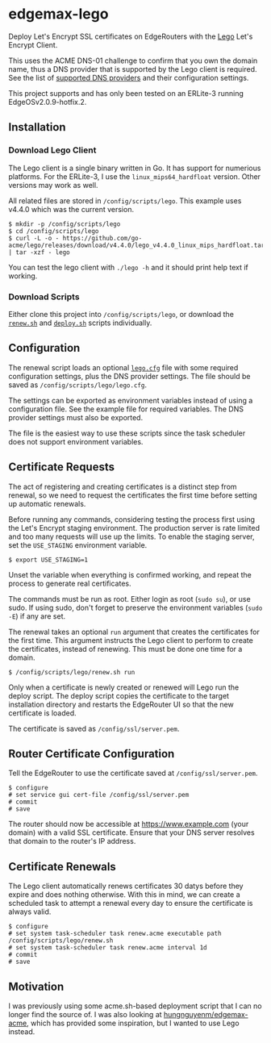 # edgemax-lego

Deploy Let's Encrypt SSL certificates on EdgeRouters with the [Lego](https://github.com/go-acme/lego) Let's Encrypt Client.

This uses the ACME DNS-01 challenge to confirm that you own the domain name, thus a DNS provider that is supported by the Lego client is required. See the list of [supported DNS providers](https://go-acme.github.io/lego/dns/) and their configuration settings.

This project supports and has only been tested on an ERLite-3 running EdgeOSv2.0.9-hotfix.2.

## Installation

### Download Lego Client

The Lego client is a single binary written in Go. It has support for numerious platforms. For the ERLite-3, I use the `linux_mips64_hardfloat` version. Other versions may work as well.

All related files are  stored in `/config/scripts/lego`. This example uses v4.4.0 which was the current version.

```
$ mkdir -p /config/scripts/lego
$ cd /config/scripts/lego
$ curl -L -o - https://github.com/go-acme/lego/releases/download/v4.4.0/lego_v4.4.0_linux_mips_hardfloat.tar.gz | tar -xzf - lego
```

You can test the lego client with `./lego -h` and it should print help text if working.

### Download Scripts

Either clone this project into `/config/scripts/lego`, or download the [`renew.sh`](renew.sh) and [`deploy.sh`](deploy.sh) scripts individually.

## Configuration

The renewal script loads an optional [`lego.cfg`](lego.cfg) file with some required configuration settings, plus the DNS provider settings. The file should be saved as `/config/scripts/lego/lego.cfg`. 

The settings can be exported as environment variables instead of using a configuration file. See the example file for required variables. The DNS provider settings must also be exported.

The file is the easiest way to use these scripts since the task scheduler does not support environment variables.

## Certificate Requests

The act of registering and creating  certificates is a distinct step from renewal, so we need to request the certificates the first time before setting up automatic renewals.

Before running any commands, considering testing the process first using the Let's Encrypt staging environment. The production server is rate limited and too many requests will use up the limits. To enable the staging server, set the `USE_STAGING` environment variable.

```
$ export USE_STAGING=1
```

Unset the variable when everything is confirmed working, and repeat the process to generate real certificates.

The commands must be run as root. Either login as root (`sudo su`), or use sudo. If using sudo, don't forget to preserve the environment variables (`sudo -E`) if any are set.

The renewal takes an optional `run` argument that creates the certificates for the first time. This argument instructs the Lego client to perform to create the certificates, instead of renewing. This must be done one time for a domain.

```
$ /config/scripts/lego/renew.sh run
```

Only when a certificate is newly created or renewed will Lego run the deploy script. The deploy script copies the certificate to the target installation directory and restarts the EdgeRouter UI so that the new certificate is loaded.

The certificate is saved as `/config/ssl/server.pem`.


## Router Certificate Configuration

Tell the EdgeRouter to use the certificate saved at `/config/ssl/server.pem`.

```
$ configure
# set service gui cert-file /config/ssl/server.pem
# commit
# save
```

The router should now be accessible at https://www.example.com (your domain) with a valid SSL certificate. Ensure that your DNS server resolves that domain to the router's IP address.

## Certificate Renewals

The Lego client automatically renews certificates 30 datys before they expire and does nothing otherwise. With this in mind, we can create a scheduled task to attempt a renewal every day to ensure the certificate is always valid.

```
$ configure
# set system task-scheduler task renew.acme executable path /config/scripts/lego/renew.sh
# set system task-scheduler task renew.acme interval 1d
# commit
# save
```

## Motivation

I was previously using some acme.sh-based deployment script that I can no longer find the source of. I was also looking at [hungnguyenm/edgemax-acme](https://github.com/hungnguyenm/edgemax-acme), which has provided some inspiration, but I wanted to use Lego instead.